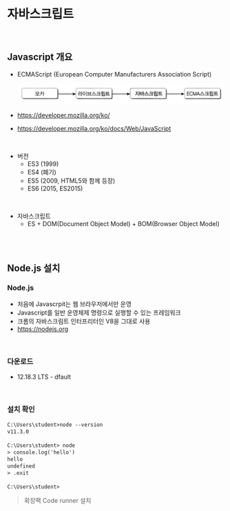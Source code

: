 # 자바스크립트

<br>

## Javascript 개요

-   ECMAScript (European Computer Manufacturers Association Script)

    ![image-20200919131213063](00.자바스크립트.assets/image-20200919131213063.png)

-   https://developer.mozilla.org/ko/

-   https://developer.mozilla.org/ko/docs/Web/JavaScript

<br>

-   버전
    -    ES3 (1999) 
    -   ES4 (폐기) 
    -   ES5 (2009, HTML5와 함께 등장) 
    -   ES6 (2015, ES2015)

  <br>

-   자바스크립트
    -   ES + DOM(Document Object Model) + BOM(Browser Object Model)

  <br><br>

## Node.js 설치

### Node.js

-   처음에 Javascrpit는 웹 브라우저에서만 운영
-   Javascript를 일반 운영체제 명령으로 실행할 수 있는 프레임워크
-   크롬의 자바스크림트 인터프리터인 V8을 그대로 사용
-   https://nodejs.org

  <br>

### 다운로드

-   12.18.3 LTS - dfault

<br>

### 설치 확인

```
C:\Users\student>node --version
v11.3.0

C:\Users\student> node
> console.log('hello')
hello
undefined
> .exit

C:\Users\student>
```

>   확장팩 Code runner 설치

